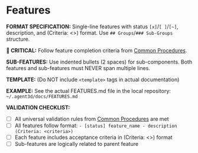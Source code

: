 # Features

**FORMAT SPECIFICATION:** Single-line features with status `[x]`/`[ ]`/`[~]`, description, and (Criteria: <>) format. Use `## Groups`/`### Sub-Groups` structure.

**🚨 CRITICAL:** Follow feature completion criteria from [Common Procedures](../docs/COMMON-PROCEDURES.md#feature-completion-criteria).

**SUB-FEATURES:** Use indented bullets (2 spaces) for sub-components. Both features and sub-features must NEVER span multiple lines.

**TEMPLATE:** (Do NOT include `<template>` tags in actual documentation)
<template>
# Features

## Important Note
{{project_special_note}}

## {{module_name}} (e.g., Authentication & Security)

### {{sub_module_name}} (e.g., User Authentication)
- {{status}} {{feature_name}} - {{brief_description}} (Criteria: {{acceptance_criteria}})
- {{status}} {{feature_name}} - {{brief_description}} (Criteria: {{acceptance_criteria}})
  - {{status}} {{sub_feature_name}} - {{sub_component_description}} (Criteria: {{sub_criteria}})
  - {{status}} {{sub_feature_name}} - {{sub_component_description}} (Criteria: {{sub_criteria}})

### {{sub_module_name}} (e.g., Security & Permissions)
- {{status}} {{feature_name}} - {{brief_description}} (Criteria: {{acceptance_criteria}})

## {{module_name}} (e.g., User Interface Components)

### {{sub_module_name}} (e.g., Forms & Input)
- {{status}} {{feature_name}} - {{brief_description}} (Criteria: {{acceptance_criteria}})
- {{status}} {{feature_name}} - {{brief_description}} (Criteria: {{acceptance_criteria}})
  - {{status}} {{sub_feature_name}} - {{sub_component_description}} (Criteria: {{sub_criteria}})

### {{sub_module_name}} (e.g., Navigation & Layout)
- {{status}} {{feature_name}} - {{brief_description}} (Criteria: {{acceptance_criteria}})

## {{module_name}} (e.g., Data Management)

### {{sub_module_name}} (e.g., Data Storage)
- {{status}} {{feature_name}} - {{brief_description}} (Criteria: {{acceptance_criteria}})
- {{status}} {{feature_name}} - {{brief_description}} (Criteria: {{acceptance_criteria}})
</template>

**EXAMPLE:** See the actual FEATURES.md file in the local repository: `~/.agent3d/docs/FEATURES.md`

**VALIDATION CHECKLIST:**
- [ ] All universal validation rules from [Common Procedures](../docs/COMMON-PROCEDURES.md#common-validation-checklist) are met
- [ ] All features follow format: `- [status] feature_name - description (Criteria: <criteria>)`
- [ ] Each feature includes acceptance criteria in (Criteria: <>) format
- [ ] Sub-features are logically related to parent feature
